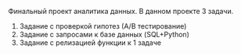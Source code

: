 Финальный проект аналитика данных.
В данном проекте 3 задачи.
1. Задание с проверкой гипотез (А/В тестирование)
2. Задание с запросами к базе данных (SQL+Python)
3. Задание с релизацией функции к 1 задаче
